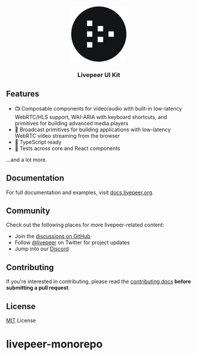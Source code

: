 <p align="center">
  <picture>
    <source media="(prefers-color-scheme: dark)" srcset=".github/content/logo-dark.svg">
    <img alt="livepeer logo" src=".github/content/logo-light.svg" width="auto" height="150">
  </picture>
</p>

<h3 align="center">
  Livepeer UI Kit
<h3>

## Features

- 📺 Composable components for video/audio with built-in low-latency WebRTC/HLS support, WAI-ARIA with keyboard shortcuts, and primitives for building advanced media players
- 🎥 Broadcast primitives for building applications with low-latency WebRTC video streaming from the browser
- 🐼 TypeScript ready
- 🧪 Tests across core and React components

...and a lot more.

## Documentation

For full documentation and examples, visit [docs.livepeer.org](https://docs.livepeer.org).

## Community

Check out the following places for more livepeer-related content:

- Join the [discussions on GitHub](https://github.com/livepeer/ui-kit/discussions)
- Follow [@livepeer](https://twitter.com/livepeer) on Twitter for project updates
- Jump into our [Discord](https://discord.gg/livepeer)

## Contributing

If you're interested in contributing, please read the [contributing docs](/.github/CONTRIBUTING.md) **before submitting a pull request**.

## License

[MIT](/LICENSE) License
# livepeer-monorepo
